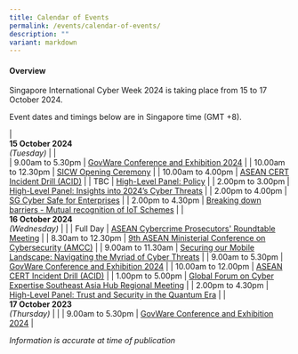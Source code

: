```yaml
---
title: Calendar of Events
permalink: /events/calendar-of-events/
description: ""
variant: markdown
---
```

#### **Overview**

Singapore International Cyber Week 2024 is taking place from 15 to 17 October 2024.

Event dates and timings below are in Singapore time (GMT +8). 

| <br> **15 October 2024** <br>*(Tuesday)* |                                                                                                |                            
| 9.00am to 5.30pm           | [GovWare Conference and Exhibition 2024](/events/15-oct/govware-conference-and-exhibition-2024/)                               |
| 10.00am to 12.30pm           | [SICW Opening Ceremony](/events/15-oct/sicw-opening-ceremony/)                               |
| 10.00am to 4.00pm           | [ASEAN CERT Incident Drill (ACID)](/events/15-oct/asean-cert-incident-drill-acid/)                               |
| TBC           | [High-Level Panel: Policy](/events/15-oct/high-level-panel-policy/)                               |
| 2.00pm to 3.00pm           | [High-Level Panel: Insights into 2024’s Cyber Threats](/events/15-oct/high-level-panel-insights-into-2024-s-cyber-threats/)                               |
| 2.00pm to 4.00pm           | [SG Cyber Safe for Enterprises](/events/15-oct/sg-cyber-safe-for-enterprises/)                               |
| 2.00pm to 4.30pm           | [Breaking down barriers - Mutual recognition of IoT Schemes](/events/15-oct/breaking-down-barriers-mutual-recognition-of-iot-schemes/)                               |
| <br> **16 October 2024** <br>*(Wednesday)* |                                                                                                |
| Full Day           | [ASEAN Cybercrime Prosecutors' Roundtable Meeting](/events/16-oct/acprm/)                               |
| 8.30am to 12.30pm           | [9th ASEAN Ministerial Conference on Cybersecurity (AMCC)](/events/16-oct/amcc/)                               |
| 9.00am to 11.30am           | [Securing our Mobile Landscape: Navigating the Myriad of Cyber Threats](/events/16-oct/securing-our-mobile-landscape-navigating-the-myriad-of-cyber-threats/)                               |
| 9.00am to 5.30pm           | [GovWare Conference and Exhibition 2024](/events/16-oct/govware-conference-and-exhibition-2024/)                               |
| 10.00am to 12.00pm           | [ASEAN CERT Incident Drill (ACID)](/events/16-oct/asean-cert-incident-drill-acid/)                               |
| 1.00pm to 5.00pm           | [Global Forum on Cyber Expertise Southeast Asia Hub Regional Meeting](/events/16-oct/global-forum-on-cyber-expertise-southeast-asia-hub-regional-meeting/)                               |
| 2.00pm to 4.30pm           | [High-Level Panel: Trust and Security in the Quantum Era](/events/16-oct/high-level-panel-trust-and-security-in-the-quantum-era/)                               |
| <br> **17 October 2023** <br>*(Thursday)*          |                                                                                           |
| 9.00am to 5.30pm           | [GovWare Conference and Exhibition 2024](/events/17-oct/govware-conference-and-exhibition-2024/)                               |


*Information is accurate at time of publication*